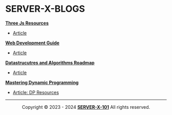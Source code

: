 # SERVER-X-BLOGS

[**Three Js Resources**](./Three-Js-Resources)
- [Article](./Three-Js-Resources.md)

[**Web Development Guide**](./Web-Dev-Guide)
- [Article](./Web-dev-Guide.md)

[**Datastrucutres and Algorithms Roadmap**](https://github.com/SERVER-X-101/DSA-BASIC-TO-ADVANCED)
- [Article](https://github.com/SERVER-X-101/DSA-BASIC-TO-ADVANCED)

[**Mastering Dynamic Programming**](https://github.com/SERVER-X-101/SERVER-X-BLOGS/blob/main/Dynamic-Programming-Resources.md)
- [Article: DP Resources](https://github.com/SERVER-X-101/SERVER-X-BLOGS/blob/main/Dynamic-Programming-Resources.md)

---

<p align="center">
  Copyright © 2023 - 2024 <b><a href="https://github.com/SERVER-X-101">SERVER-X-101</a></b> All rights reserved. <br/>
</p>

<!-- -->
<!-- -->
<!-- -->
